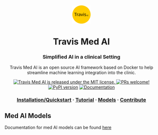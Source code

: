<p align="center">
  <a href="https://travis-med-ai.github.io">
    <img alt="Travis AI" src="https://raw.githubusercontent.com/Travis-Med-AI/med-ai/master/logo.svg" width="60" />
  </a>
</p>
<h1 align="center">
  Travis Med AI
</h1>

<h3 align="center">
  Simplified AI in a clinical Setting
</h3>
<p align="center">
  Travis Med AI is an open source AI framework based on Docker to help streamline machine learning integration into the clinic.
</p>
<p align="center">
  <a href="https://github.com/travis-med-ai/med-ai/blob/master/LICENSE.md">
    <img src="https://img.shields.io/badge/license-ASL-blue.svg" alt="Travis Med AI is released under the MIT license." />
  </a>
  <a href="https://travis-med-ai.github.io/contributing/how-to-contribute/">
    <img src="https://img.shields.io/badge/PRs-welcome-brightgreen.svg" alt="PRs welcome!" />
  </a>
  <a href="https://badge.fury.io/py/medaimodels"><img src="https://badge.fury.io/py/medaimodels.svg" alt="PyPI version"></a>
    <a href="https://travis-med-ai.github.io/med-ai-models">
    <img src="https://github.com/Travis-Med-AI/med-ai-models/workflows/Documentation/badge.svg" alt="Documentation" />
  </a>
</p>

<h3 align="center">
  <a href="https://travis-med-ai.github.io/installation">Installation/Quickstart</a>
  <span> · </span>
  <a href="https://travis-med-ai.github.io/tutorial">Tutorial</a>
  <span> · </span>
  <a href="https://travis-med-ai.github.io/models">Models</a>
  <span> · </span>
  <a href="https://travis-med-ai.github.io/contributing/how-to-contribute/">Contribute</a>
</h3>

## Med AI Models

Documentation for med AI models can be found [here](https://travis-med-ai.github.io/med-ai-models/)
